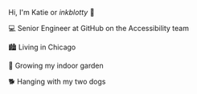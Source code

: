 Hi, I'm Katie or *inkblotty* 🙂

💻   Senior Engineer at GitHub on the Accessibility team

🏙️   Living in Chicago

🌳   Growing my indoor garden

🐕   Hanging with my two dogs

